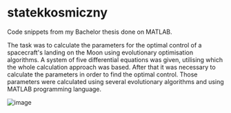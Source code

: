 # statekkosmiczny
Code snippets from my Bachelor thesis done on MATLAB.

The task was to calculate the parameters for the optimal control of a spacecraft's landing on the Moon using evolutionary optimisation algorithms.
A system of five differential equations was given, utilising which the whole calculation approach was based.
After that it was necessary to calculate the parameters in order to find the optimal control. Those parameters were calculated using several evolutionary algorithms and using MATLAB programming language. 


![image](https://user-images.githubusercontent.com/110253487/181820513-39e6af3c-cea6-4f39-bd15-1aeffc8e1604.png)
